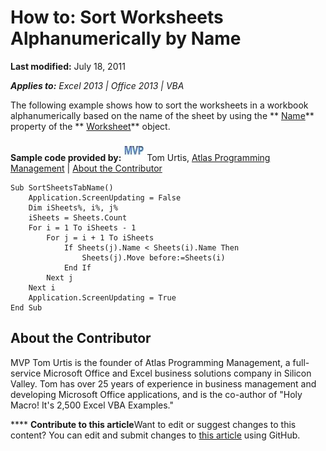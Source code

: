 
# How to: Sort Worksheets Alphanumerically by Name

 **Last modified:** July 18, 2011

 _**Applies to:** Excel 2013 | Office 2013 | VBA_

The following example shows how to sort the worksheets in a workbook alphanumerically based on the name of the sheet by using the  ** [Name](3d000cdf-5e81-8701-ca7f-bdcce006363b.md)** property of the ** [Worksheet](182b705e-854a-81cc-a4b0-59b942de55ae.md)** object.

 **Sample code provided by:**
![MVP Contributor](images/odc_OfficeTA_33px_MVPContrib.jpg) Tom Urtis, [Atlas Programming Management](http://www.atlaspm.com/) | [About the Contributor](20ec8072-4886-40bc-8784-ab3d100d613a.md#AboutContributor)



```
Sub SortSheetsTabName()
    Application.ScreenUpdating = False
    Dim iSheets%, i%, j%
    iSheets = Sheets.Count
    For i = 1 To iSheets - 1
        For j = i + 1 To iSheets
            If Sheets(j).Name < Sheets(i).Name Then
                Sheets(j).Move before:=Sheets(i)
            End If
        Next j
    Next i
    Application.ScreenUpdating = True
End Sub
```


## About the Contributor
<a name="AboutContributor"> </a>

MVP Tom Urtis is the founder of Atlas Programming Management, a full-service Microsoft Office and Excel business solutions company in Silicon Valley. Tom has over 25 years of experience in business management and developing Microsoft Office applications, and is the co-author of "Holy Macro! It's 2,500 Excel VBA Examples." 


****   **Contribute to this article**Want to edit or suggest changes to this content? You can edit and submit changes to  [this article](https://github.com/jhershey00/VBA_Excel_Test/OpenXMLCon/articles/20ec8072-4886-40bc-8784-ab3d100d613a.md) using GitHub.

